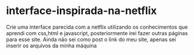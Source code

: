 # interface-inspirada-na-netflix
Crie uma interface parecida com a netflix utilizando os conhecimentos que aprendi com css,html e javascript, posteriormente irei fazer outras páginas para esse site.
Ainda não sei como post o link do meu site, apenas sei inserir os arquivos da minha máquina
